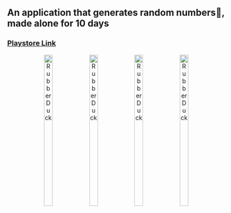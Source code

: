 ## An application that generates random numbers🎲, made alone for 10 days
### [Playstore Link](https://play.google.com/store/apps/details?id=com.CannonRandomNumber.main)
<center>
<div align="center" style="text-align:center" >
<img src="https://user-images.githubusercontent.com/65841016/119266065-3e992300-bc24-11eb-88c6-4f9af0c1be42.PNG" width="20%" height="350px" 
title="px(픽셀) 크기 설정" alt="RubberDuck"></img>
<img src="https://user-images.githubusercontent.com/65841016/119266067-3f31b980-bc24-11eb-803d-165b03bac499.PNG" width="20%" height="350px" 
title="px(픽셀) 크기 설정" alt="RubberDuck"></img>
<img src="https://user-images.githubusercontent.com/65841016/119266069-3fca5000-bc24-11eb-8d82-fe5989142dcd.PNG" width="20%" height="350px" 
title="px(픽셀) 크기 설정" alt="RubberDuck"></img>
<img src="https://user-images.githubusercontent.com/65841016/119266072-4062e680-bc24-11eb-8ffd-3a3a2198003d.PNG" width="20%" height="350px" 
title="px(픽셀) 크기 설정" alt="RubberDuck"></img>
</div>
</center>
